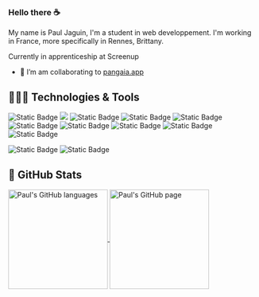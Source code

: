 ### Hello there ☕

My name is Paul Jaguin, I'm a student in web developpement. I'm working in France, more specifically in Rennes󠁦󠁲, Brittany. 

Currently in apprenticeship at Screenup
 
- 👯 I’m am collaborating to <a href="https://framagit.org/gardeners/pangaia-server" style="color: #fffff"> pangaia.app</a>

## 🧑🏼‍💻 Technologies & Tools
![Static Badge](https://img.shields.io/badge/Code-PHP-informational?logo=php&logoColor=white&color=%23777BB4)
![](https://img.shields.io/badge/Code-Vue-informational?style=flat&logo=vue.js&logoColor=white&color=4FC08D)
![Static Badge](https://img.shields.io/badge/Code-mysql-informational?logo=mysql&logoColor=white&color=%234479A1)
![Static Badge](https://img.shields.io/badge/Code-react-informational?logo=react&logoColor=white&color=%2361DAFB)
![Static Badge](https://img.shields.io/badge/Code-HTML-informational?style=flat&logo=html5&logoColor=white&color=E34F26)
![Static Badge](https://img.shields.io/badge/Code-css-informational?logo=css3&logoColor=white&color=%231572B6)
![Static Badge](https://img.shields.io/badge/Code-sass-informational?logo=sass&logoColor=white&color=%23CC6699)
![Static Badge](https://img.shields.io/badge/Code-Tailwind-informational?style=flat&logo=tailwindcss&logoColor=06B6D4&color=06B6D4)
![Static Badge](https://img.shields.io/badge/Code-JavaScript-informational?style=flat&logo=javascript&logoColor=white&color=F7DF1E)
![Static Badge](https://img.shields.io/badge/Code-laravel-informational?logo=laravel&logoColor=white&color=%23FF2D20)

![Static Badge](https://img.shields.io/badge/Tools-docker-informational?logo=docker&logoColor=white&color=%232496ED)
![Static Badge](https://img.shields.io/badge/Tools-phpmyadmin-informational?logo=phpmyadmin&logoColor=white&color=%236C78AF)

## 🔬 GitHub Stats
<a href="https://github.com/UnMugViolet/UnMugViolet" >
  <img align="center" src="https://github-readme-stats.vercel.app/api/top-langs/?username=UnMugViolet&langs_count=3&theme=react"" alt="Paul's GitHub languages" height="200"/>
</a>

<a href="https://github.com/UnMugViolet/UnMugViolet">
    <img align="center" src="https://github-readme-stats.vercel.app/api/?username=UnMugViolet&theme=react&show_icons=true" alt="Paul's GitHub page" height="200"/>
</a>

<!--
**UnMugViolet/UnMugViolet** is a ✨ _special_ ✨ repository because its `README.md` (this file) appears on your GitHub profile.

Here are some ideas to get you started:

- 🔭 I’m currently working on ...
- 🌱 I’m currently learning ...
- 👯 I’m looking to collaborate on ...
- 🤔 I’m looking for help with ...
- 💬 Ask me about ...
- 📫 How to reach me: ...
- 😄 Pronouns: ...
- ⚡ Fun fact: ...
-->
